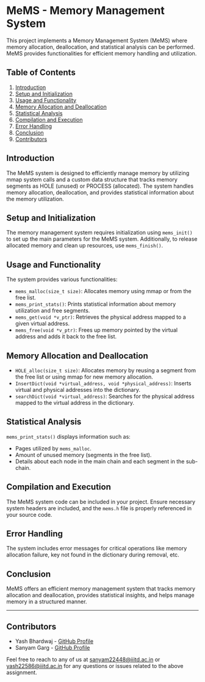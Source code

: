# MeMS - Memory Management System

This project implements a Memory Management System (MeMS) where memory allocation, deallocation, and statistical analysis can be performed. MeMS provides functionalities for efficient memory handling and utilization.

## Table of Contents
1. [Introduction](#introduction)
2. [Setup and Initialization](#setup-and-initialization)
3. [Usage and Functionality](#usage-and-functionality)
4. [Memory Allocation and Deallocation](#memory-allocation-and-deallocation)
5. [Statistical Analysis](#statistical-analysis)
6. [Compilation and Execution](#compilation-and-execution)
7. [Error Handling](#error-handling)
8. [Conclusion](#conclusion)
9. [Contributors](#contributors)

## Introduction
The MeMS system is designed to efficiently manage memory by utilizing mmap system calls and a custom data structure that tracks memory segments as HOLE (unused) or PROCESS (allocated). The system handles memory allocation, deallocation, and provides statistical information about the memory utilization.

## Setup and Initialization
The memory management system requires initialization using `mems_init()` to set up the main parameters for the MeMS system. Additionally, to release allocated memory and clean up resources, use `mems_finish()`.

## Usage and Functionality
The system provides various functionalities:
- `mems_malloc(size_t size)`: Allocates memory using mmap or from the free list.
- `mems_print_stats()`: Prints statistical information about memory utilization and free segments.
- `mems_get(void *v_ptr)`: Retrieves the physical address mapped to a given virtual address.
- `mems_free(void *v_ptr)`: Frees up memory pointed by the virtual address and adds it back to the free list.

## Memory Allocation and Deallocation
- `HOLE_alloc(size_t size)`: Allocates memory by reusing a segment from the free list or using mmap for new memory allocation.
- `InsertDict(void *virtual_address, void *physical_address)`: Inserts virtual and physical addresses into the dictionary.
- `searchDict(void *virtual_address)`: Searches for the physical address mapped to the virtual address in the dictionary.

## Statistical Analysis
`mems_print_stats()` displays information such as:
- Pages utilized by `mems_malloc`.
- Amount of unused memory (segments in the free list).
- Details about each node in the main chain and each segment in the sub-chain.

## Compilation and Execution
The MeMS system code can be included in your project. Ensure necessary system headers are included, and the `mems.h` file is properly referenced in your source code. 

## Error Handling
The system includes error messages for critical operations like memory allocation failure, key not found in the dictionary during removal, etc.

## Conclusion
MeMS offers an efficient memory management system that tracks memory allocation and deallocation, provides statistical insights, and helps manage memory in a structured manner.

---

## Contributors
- Yash Bhardwaj - [GitHub Profile](https://github.com/regular-life)
- Sanyam Garg - [GitHub Profile](https://github.com/SanyamGarg12)

Feel free to reach to any of us at sanyam22448@iiitd.ac.in or yash22586@iiitd.ac.in for any questions or issues related to the above assignment.
